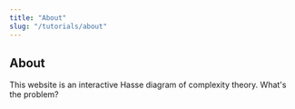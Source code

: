 ```yaml
---
title: "About"
slug: "/tutorials/about"
---
```


## About


This website is an interactive Hasse diagram of complexity theory. What's the problem?

